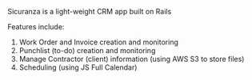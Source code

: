 Sicuranza is a light-weight CRM app built on Rails

Features include:
1) Work Order and Invoice creation and monitoring
2) Punchlist (to-do) creation and monitoring
3) Manage Contractor (client) information (using AWS S3 to store files)
4) Scheduling (using JS Full Calendar)
